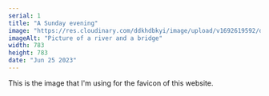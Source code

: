 ```yaml
---
serial: 1
title: "A Sunday evening"
image: "https://res.cloudinary.com/ddkhdbkyi/image/upload/v1692619592/dhirajgagrai.dev/sunday-evening_ji8mdm.jpg"
imageAlt: "Picture of a river and a bridge"
width: 783
height: 783
date: "Jun 25 2023"
---
```


<p>This is the image that I'm using for the favicon of this website.</p>